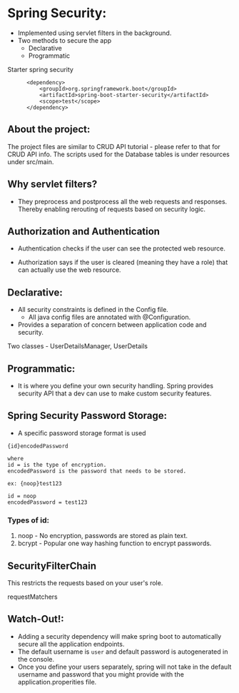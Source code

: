 # Spring Security:

- Implemented using servlet filters in the background.
- Two methods to secure the app
    - Declarative 
    - Programmatic

Starter spring security 

```aidl
      <dependency>
          <groupId>org.springframework.boot</groupId>
          <artifactId>spring-boot-starter-security</artifactId>
          <scope>test</scope>
      </dependency>
```

## About the project:

The project files are similar to CRUD API tutorial - please refer to that for CRUD API info. The scripts used for the Database tables is under resources under src/main.


## Why servlet filters?

- They preprocess and postprocess all the web requests and responses. Thereby enabling rerouting of requests based on security logic.

## Authorization and Authentication

- Authentication checks if the user can see the protected web resource.

- Authorization says if the user is cleared (meaning they have a role) that can actually use the web resource.

## Declarative:

- All security constraints is defined in the Config file.
    - All java config files are annotated with @Configuration.
- Provides a separation of concern between application code and security.

Two classes - UserDetailsManager, UserDetails

## Programmatic:

- It is where you define your own security handling. Spring provides security API that a dev can use to make custom security features.

## Spring Security Password Storage:

- A specific password storage format is used 

```aidl
{id}encodedPassword

where
id = is the type of encryption.
encodedPassword is the password that needs to be stored.

ex: {noop}test123

id = noop
encodedPassword = test123
```

### Types of id:
1) noop - No encryption, passwords are stored as plain text.
2) bcrypt - Popular one way hashing function to encrypt passwords.

## SecurityFilterChain

This restricts the requests based on your user's role.

requestMatchers

## Watch-Out!:

- Adding a security dependency will make spring boot to automatically secure all the application endpoints.
- The default username is `user` and default password is autogenerated in the console.
- Once you define your users separately, spring will not take in the default username and password that you might provide with the application.properities file.